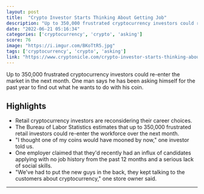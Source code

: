 ```yaml
---
layout: post
title:  "Crypto Investor Starts Thinking About Getting Job"
description: "Up to 350,000 frustrated cryptocurrency investors could re-enter the market in the next month. One man says he has been asking himself for the past year to find out what he wants to do with his coin."
date: "2022-06-21 05:16:34"
categories: ['cryptocurrency', 'crypto', 'asking']
score: 76
image: "https://i.imgur.com/BKoTtR5.jpg"
tags: ['cryptocurrency', 'crypto', 'asking']
link: "https://www.cryptonicle.com/crypto-investor-starts-thinking-about-getting-job/"
---
```


Up to 350,000 frustrated cryptocurrency investors could re-enter the market in the next month. One man says he has been asking himself for the past year to find out what he wants to do with his coin.

## Highlights

- Retail cryptocurrency investors are reconsidering their career choices.
- The Bureau of Labor Statistics estimates that up to 350,000 frustrated retail investors could re-enter the workforce over the next month.
- "I thought one of my coins would have mooned by now," one investor told us.
- One employer claimed that they'd recently had an influx of candidates applying with no job history from the past 12 months and a serious lack of social skills.
- "We've had to put the new guys in the back, they kept talking to the customers about cryptocurrency," one store owner said.

---
